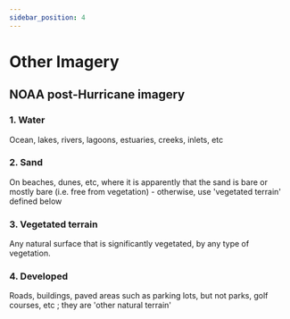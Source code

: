 ```yaml
---
sidebar_position: 4
---
```


# Other Imagery

## NOAA post-Hurricane imagery


### 1. Water
Ocean, lakes, rivers, lagoons, estuaries, creeks, inlets, etc

### 2. Sand
On beaches, dunes, etc, where it is apparently that the sand is bare or mostly bare (i.e. free from vegetation) - otherwise, use 'vegetated terrain' defined below

### 3. Vegetated terrain
Any natural surface that is significantly vegetated, by any type of vegetation.

### 4. Developed
Roads, buildings, paved areas such as parking lots, but not parks, golf courses, etc ; they are 'other natural terrain'


<!-- Analyses of post-Hurricane imagery by Dr Evan Goldstein and colleagues have already led to the following publications:

* [An Active Learning Pipeline to Detect Hurricane Washover in Post-Storm Aerial Images](https://eartharxiv.org/repository/view/1856/)
* [psi-collect: A Python module for post-storm image collection and cataloging](https://joss.theoj.org/papers/10.21105/joss.02075)
* [Building back bigger in hurricane strike zones](https://figshare.com/articles/dataset/Data_for_Building_back_bigger_in_hurricane_strike_zones_/7108763/1)

and the following data releases:

* Labels for Emergency Response Imagery from [Hurricane Florence, Hurricane Michael, and Hurricane Isaias](https://zenodo.org/record/4541480/export/hx#.YI9cvxJlDRY), published Feb 2021
* Labels for Emergency Response Imagery from [Hurricane Florence, Hurricane Michael, and Hurricane Isaias](https://zenodo.org/record/4694325/export/xm#.YI9dORJlDRY), published April 2021
* Labels for [Hurricane Florence (2018)](https://figshare.com/articles/dataset/Labels_for_Hurricane_Florence_2018_Emergency_Response_Imagery_from_NOAA/11604192) Emergency Response Imagery from NOAA, published January 2020
* Data for ['Building back bigger in hurricane strike zones'](https://figshare.com/articles/dataset/Data_for_Building_back_bigger_in_hurricane_strike_zones_/7108763/1) -->
